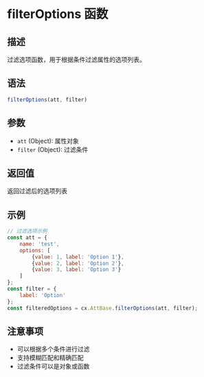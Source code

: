 # filterOptions 函数

## 描述
过滤选项函数，用于根据条件过滤属性的选项列表。

## 语法
```javascript
filterOptions(att, filter)
```

## 参数
- `att` (Object): 属性对象
- `filter` (Object): 过滤条件

## 返回值
返回过滤后的选项列表

## 示例
```javascript
// 过滤选项示例
const att = {
    name: 'test',
    options: [
        {value: 1, label: 'Option 1'},
        {value: 2, label: 'Option 2'},
        {value: 3, label: 'Option 3'}
    ]
};
const filter = {
    label: 'Option'
};
const filteredOptions = cx.AttBase.filterOptions(att, filter);
```

## 注意事项
- 可以根据多个条件进行过滤
- 支持模糊匹配和精确匹配
- 过滤条件可以是对象或函数
